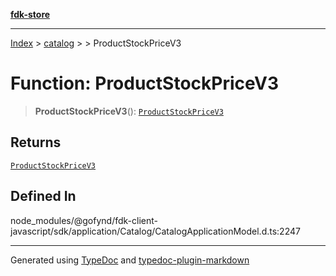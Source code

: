 [**fdk-store**](../../../README.md)
***

[Index](../../../API.md) > [catalog](../../README.md) > [<internal>](../README.md) > ProductStockPriceV3

# Function: ProductStockPriceV3

> **ProductStockPriceV3**(): [`ProductStockPriceV3`](../type-aliases/type-alias.ProductStockPriceV3.md)

## Returns

[`ProductStockPriceV3`](../type-aliases/type-alias.ProductStockPriceV3.md)

## Defined In

node\_modules/@gofynd/fdk-client-javascript/sdk/application/Catalog/CatalogApplicationModel.d.ts:2247

***
Generated using [TypeDoc](https://typedoc.org/) and [typedoc-plugin-markdown](https://www.npmjs.com/package/typedoc-plugin-markdown)

